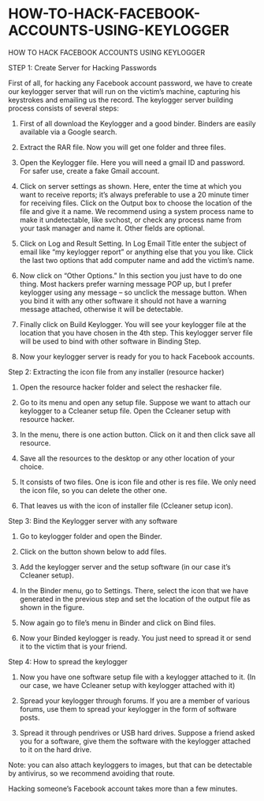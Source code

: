 # HOW-TO-HACK-FACEBOOK-ACCOUNTS-USING-KEYLOGGER
HOW TO HACK FACEBOOK ACCOUNTS USING KEYLOGGER


STEP 1: Create Server for Hacking Passwords

First of all, for hacking any Facebook account password, we have to create our keylogger server that will run on the victim’s machine, capturing his keystrokes and emailing us the record. The keylogger server building process consists of several steps:

1. First of all download the Keylogger and a good binder. Binders are easily available via a Google search. 

2. Extract the RAR file. Now you will get one folder and three files.

3. Open the Keylogger file. Here you will need a gmail ID and password. For safer use, create a fake Gmail account.

4. Click on server settings as shown. Here, enter the time at which you want to receive reports; it’s always preferable to use a 20 minute timer for receiving files. Click on the Output box to choose the location of the file and give it a name. We recommend using a system process name to make it undetectable, like svchost, or check any process name from your task manager and name it. Other fields are optional.

5. Click on Log and Result Setting. In Log Email Title enter the subject of email like “my keylogger report” or anything else that you you like. Click the last two options that add computer name and add the victim’s name.

6. Now click on “Other Options.” In this section you just have to do one thing. Most hackers prefer warning message POP up, but I prefer keylogger using any message – so unclick the message button. When you bind it with any other software it should not have a warning message attached, otherwise it will be detectable.

7. Finally click on Build Keylogger. You will see your keylogger file at the location that you have chosen in the 4th step. This keylogger server file will be used to bind with other software in Binding Step.

 8. Now your keylogger server is ready for you to hack Facebook accounts. 


Step 2: Extracting the icon file from any installer (resource hacker)

1. Open the resource hacker folder and select the reshacker file.

2. Go to its menu and open any setup file. Suppose we want to attach our keylogger to a Ccleaner setup file. Open the Ccleaner setup with resource hacker. 

3. In the menu, there is one action button. Click on it and then click save all resource.

 4. Save all the resources to the desktop or any other location of your choice.

5. It consists of two files. One is icon file and other is res file. We only need the icon file, so you can delete the other one.

6. That leaves us with the icon of installer file (Ccleaner setup icon).

Step 3: Bind the Keylogger server with any software

1. Go to keylogger folder and open the Binder.

2. Click on the button shown below to add files.

3. Add the keylogger server and the setup software (in our case it’s Ccleaner setup).

4. In the Binder menu, go to Settings. There, select the icon that we have generated in the previous step and set the location of the output file as shown in the figure.

5. Now again go to file’s menu in Binder and click on Bind files.

6. Now your Binded keylogger is ready. You just need to spread it or send it to the victim that is your friend.

Step 4: How to spread the keylogger

1. Now you have one software setup file with a keylogger attached to it. (In our case, we have Ccleaner setup with keylogger attached with it)

2. Spread your keylogger through forums. If you are a member of various forums, use them to spread your keylogger in the form of software posts.

3. Spread it through pendrives or USB hard drives. Suppose a friend asked you for a software, give them the software with the keylogger attached to it on the hard drive. 

Note: you can also attach keyloggers to images, but that can be detectable by antivirus, so we recommend avoiding that route.

Hacking someone’s Facebook account takes more than a few minutes. 

